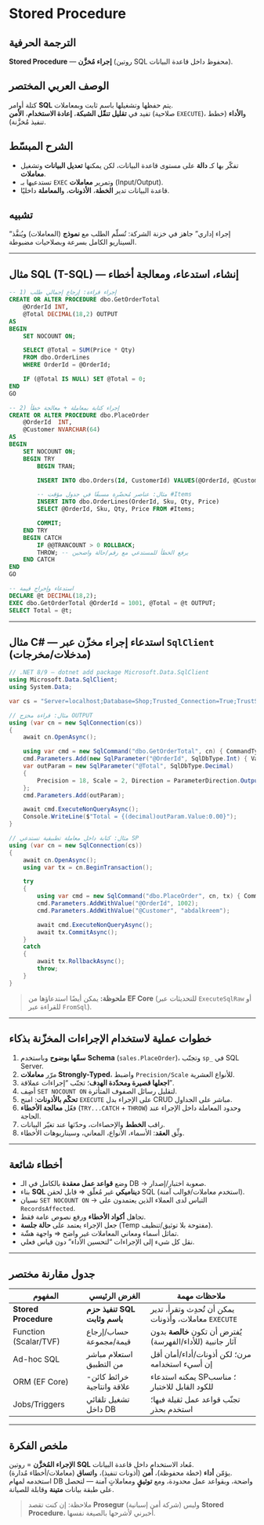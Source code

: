 # **Stored Procedure**

## الترجمة الحرفية  
**Stored Procedure** — **إجراء مُخزَّن** (روتين SQL محفوظ داخل قاعدة البيانات).

## الوصف العربي المختصر  
كتلة أوامر **SQL** يتم حفظها وتشغيلها باسم ثابت وبمعاملات.  
تفيد في **تقليل تنقّل الشبكة**، **إعادة الاستخدام**، **الأمن** (صلاحية `EXECUTE`)، و**الأداء** (خطط تنفيذ مُخزَّنة).

## الشرح المبسّط  
- تفكّر بها كـ **دالة** على مستوى قاعدة البيانات، لكن يمكنها **تعديل البيانات** وتشغيل **معاملات**.  
- تستدعيها بـ `EXEC` وتمرير **معاملات** (Input/Output).  
- قاعدة البيانات تدير **الخطة**، **الأذونات**، و**المعاملة** داخليًا.

## تشبيه  
“إجراء إداري” جاهز في خزنة الشركة: تُسلّم الطلب مع **نموذج** (المعاملات) ويُنفَّذ السيناريو الكامل بسرعة وبصلاحيات مضبوطة.

---

## مثال SQL (T-SQL) — إنشاء، استدعاء، ومعالجة أخطاء

```sql
-- 1) إجراء قراءة: إرجاع إجمالي طلب
CREATE OR ALTER PROCEDURE dbo.GetOrderTotal
    @OrderId INT,
    @Total DECIMAL(18,2) OUTPUT
AS
BEGIN
    SET NOCOUNT ON;

    SELECT @Total = SUM(Price * Qty)
    FROM dbo.OrderLines
    WHERE OrderId = @OrderId;

    IF (@Total IS NULL) SET @Total = 0;
END
GO

-- 2) إجراء كتابة بمعاملة + معالجة خطأ
CREATE OR ALTER PROCEDURE dbo.PlaceOrder
    @OrderId  INT,
    @Customer NVARCHAR(64)
AS
BEGIN
    SET NOCOUNT ON;
    BEGIN TRY
        BEGIN TRAN;

        INSERT INTO dbo.Orders(Id, CustomerId) VALUES(@OrderId, @Customer);

        -- مثال: عناصر مُحضّرة مسبقًا في جدول مؤقت #Items
        INSERT INTO dbo.OrderLines(OrderId, Sku, Qty, Price)
        SELECT @OrderId, Sku, Qty, Price FROM #Items;

        COMMIT;
    END TRY
    BEGIN CATCH
        IF @@TRANCOUNT > 0 ROLLBACK;
        THROW; -- يرفع الخطأ للمستدعي مع رقم/حالة واضحين
    END CATCH
END
GO

-- استدعاء وإخراج قيمة
DECLARE @t DECIMAL(18,2);
EXEC dbo.GetOrderTotal @OrderId = 1001, @Total = @t OUTPUT;
SELECT Total = @t;
```

---

## مثال C# — استدعاء إجراء مخزّن عبر `SqlClient` (مدخلات/مخرجات)

```csharp
// .NET 8/9 — dotnet add package Microsoft.Data.SqlClient
using Microsoft.Data.SqlClient;
using System.Data;

var cs = "Server=localhost;Database=Shop;Trusted_Connection=True;TrustServerCertificate=True";

// مثال: قراءة مخرَج OUTPUT
using (var cn = new SqlConnection(cs))
{
    await cn.OpenAsync();

    using var cmd = new SqlCommand("dbo.GetOrderTotal", cn) { CommandType = CommandType.StoredProcedure };
    cmd.Parameters.Add(new SqlParameter("@OrderId", SqlDbType.Int) { Value = 1001 });
    var outParam = new SqlParameter("@Total", SqlDbType.Decimal)
    {
        Precision = 18, Scale = 2, Direction = ParameterDirection.Output
    };
    cmd.Parameters.Add(outParam);

    await cmd.ExecuteNonQueryAsync();
    Console.WriteLine($"Total = {(decimal)outParam.Value:0.00}");
}

// مثال: كتابة داخل معاملة تطبيقية تستدعي SP
using (var cn = new SqlConnection(cs))
{
    await cn.OpenAsync();
    using var tx = cn.BeginTransaction();

    try
    {
        using var cmd = new SqlCommand("dbo.PlaceOrder", cn, tx) { CommandType = CommandType.StoredProcedure };
        cmd.Parameters.AddWithValue("@OrderId", 1002);
        cmd.Parameters.AddWithValue("@Customer", "abdalkreem");

        await cmd.ExecuteNonQueryAsync();
        await tx.CommitAsync();
    }
    catch
    {
        await tx.RollbackAsync();
        throw;
    }
}
```

> **ملحوظة:** يمكن أيضًا استدعاؤها من **EF Core** (للتحديثات عبر `ExecuteSqlRaw` أو للقراءة عبر `FromSql`).

---

## خطوات عملية لاستخدام الإجراءات المخزّنة بذكاء
1. **سمِّها بوضوح** وباستخدم **Schema** (`sales.PlaceOrder`)، وتجنّب `sp_` في SQL Server.  
2. مرّر **معاملات Strongly-Typed**، واضبط `Precision/Scale` للأنواع العشرية.  
3. **اجعلها قصيرة ومحدّدة الهدف**؛ تجنّب “إجراءات عملاقة”.  
4. أضِف `SET NOCOUNT ON` لتقليل رسائل الصفوف المتأثرة.  
5. **تحكّم بالأذونات**: امنح `EXECUTE` على الإجراء بدل CRUD مباشر على الجداول.  
6. فعّل **معالجة الأخطاء** (`TRY...CATCH` + `THROW`) وحدود المعاملة داخل الإجراء عند الحاجة.  
7. راقب **الخطط** والإحصاءات، وحدّثها عند تغيّر البيانات.  
8. وثِّق **العقد**: الأسماء، الأنواع، المعاني، وسيناريوهات الأخطاء.

---

## أخطاء شائعة
- وضع **قواعد عمل معقدة** بالكامل في الـ DB → صعوبة اختبار/إصدار.  
- بناء **SQL ديناميكي** غير مُعلّق ⇒ قابل لحقن SQL (استخدم معاملات/قوالب آمنة).  
- نسيان `SET NOCOUNT ON` → التباس لدى العملاء الذين يعتمدون على `RecordsAffected`.  
- تجاهل **أكواد الأخطاء** ورفع نصوص عامة فقط.  
- جعل الإجراء يعتمد على **حالة جلسة** (Temp مفتوحة بلا توثيق/تنظيف).  
- تماثل أسماء ومعاني المعاملات غير واضح ⇒ واجهة هشّة.  
- نقل كل شيء إلى الإجراءات “لتحسين الأداء” دون قياس فعلي.

---

## جدول مقارنة مختصر

| المفهوم | الغرض الرئيسي | ملاحظات مهمة |
|---|---|---|
| **Stored Procedure** | **تنفيذ حزم SQL باسم وثابت** | يمكن أن تُحدِث وتقرأ، تدير معاملات، وأذونات `EXECUTE` |
| Function (Scalar/TVF) | حساب/إرجاع قيمة/مجموعة | يُفترض أن تكون **خالصة** بدون آثار جانبية (للأداء/الفهرسة) |
| Ad-hoc SQL | استعلام مباشر من التطبيق | مرن؛ لكن أذونات/أداء/أمان أقل إن أسيء استخدامه |
| ORM (EF Core) | خرائط كائن-علاقة وانتاجية | يمكنه استدعاء SP؛ مناسب للكود القابل للاختبار |
| Jobs/Triggers | تشغيل تلقائي داخل DB | تجنّب قواعد عمل ثقيلة فيها؛ استخدم بحذر |

---

## ملخص الفكرة  
**الإجراء المُخزَّن** = روتين **SQL** مُعاد الاستخدام داخل قاعدة البيانات.  
يؤمّن **أداء** (خطة محفوظة)، **أمن** (أذونات تنفيذ)، و**اتساق** (معاملات/أخطاء مُدارة).  
استخدمه لمهام DB واضحة، وبقواعد عمل محدودة، ومع **توثيقٍ** ومعاملاتٍ آمنة — لتحصل على طبقة بيانات **متينة** وقابلة للصيانة.

> ملاحظة: إن كنت تقصد **Prosegur** (شركة أمن إسبانية) وليس **Stored Procedure**، أخبرني لأشرحها بالصيغة نفسها. 
